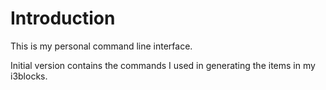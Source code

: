 # Introduction

This is my personal command line interface.

Initial version contains the commands I used in generating the items in my
i3blocks.

